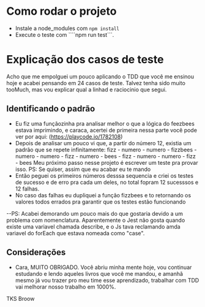 # Como rodar o projeto
- Instale a node_modules com ```npm install```
- Execute o teste com ````npm run test```.

# Explicação dos casos de teste
Acho que me empolguei um pouco aplicando o TDD que você me ensinou hoje e acabei pensando em 24 casos de teste.
Talvez tenha sido muito tooMuch, mas vou explicar qual a linhad e raciocinio que segui.

## Identificando o padrão
- Eu fiz uma funçãozinha pra analisar melhor o que a lógica do feezbees estava imprimindo, e caraca, acertei de primeira nessa parte
  você pode ver por aqui: (https://playcode.io/1782108)
- Depois de analisar um pouco vi que, a partir do número 12, existia um padrão que se repete infinitamente:
  fizz - numero - numero - fizzbees - numero - numero - fizz - numero - bees - fizz - numero - numero - fizz - bees
  Meu próximo passo nesse projeto é escrever um teste pra provar isso. PS: Se quiser, assim que eu acabar eu te mando
- Então peguei os primeiros números desssa sequencia e criei os testes de sucesso e de erro pra cada um deles,
  no total fopram 12 sucesssos e 12 falhas.
- No caso das falhas eu dupliquei a função fizzbees e to retornando os valores todos errados pra garantir que os testes estão funcionando

--PS: Acabei demorando um pouco mais do que gostaria devido a um problema com nomenclatura.
  Aparentemente o Jest não gosta quando existe uma variavel chamada describe, e o Js
  tava reclamando amda variavel do forEach que estava nomeada como "case".
  


## Considerações
- Cara, MUITO OBRIGADO. Você abriu minha mente hoje, vou continuar estudando e lendo aqueles livros que você me mandou, e amanhã mesmo já vou trazer pro meu time
  esse aprendizado, trabalhar com TDD vai melhorar nosso trabalho em 1000%.



TKS Broow
